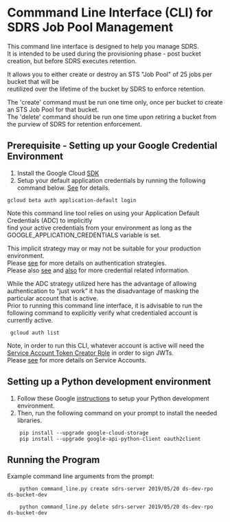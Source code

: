 # Commmand Line Interface (CLI) for SDRS Job Pool Management

This command line interface is designed to help you manage SDRS.  
It is intended to be used during the provisioning phase - post bucket creation, 
but before SDRS executes retention.

It allows you to either create or destroy an STS "Job Pool" of 25 jobs per bucket that will be  
reutilized over the lifetime of the bucket by SDRS to enforce retention.   

The 'create' command must be run one time only, once per bucket to create an STS Job Pool for that bucket.  
The 'delete' command should be run one time upon retiring a bucket from the purview of SDRS for retention enforcement.   


## Prerequisite - Setting up your Google Credential Environment

1) Install the Google Cloud [SDK](https://cloud.google.com/sdk/install)  
2) Setup your default application credentials by running the following command below. [See](https://cloud.google.com/sdk/gcloud/reference/beta/auth/application-default/login) for details.  

```
gcloud beta auth application-default login
```

Note this command line tool relies on using your Application Default Credentials (ADC) to implicitly  
find your active credentials from your environment as long as the GOOGLE\_APPLICATION\_CREDENTIALS variable is set.  
  
This implicit strategy may or may not be suitable for your production environment.  
Please [see](https://cloud.google.com/docs/authentication/) for more details on authentication strategies.  
Please also [see](https://cloud.google.com/docs/authentication/getting-started) and [also](https://cloud.google.com/docs/authentication/production#obtaining_and_providing_service_account_credentials_manually) for more credential related information.  

While the ADC strategy utilized here has the advantage of allowing authentication to “just work” it has the disadvantage of masking the particular account that is active.  
Prior to running this command line interface, it is advisable to run the following command to explicitly verify what credentialed account is currently active. 

```
 gcloud auth list

```
Note, in order to run this CLI, whatever account is active will need the [Service Account Token Creator Role](https://cloud.google.com/iam/docs/service-accounts#the_service_account_token_creator_role) in order to sign JWTs.  
Please [see](https://cloud.google.com/iam/docs/understanding-service-accounts) for more details on Service Accounts.   



## Setting up a Python development environment

1) Follow these Google [instructions](https://cloud.google.com/python/setup) to setup your Python development environment.  
2) Then, run the following command on your prompt to install the needed libraries.   

```
    pip install --upgrade google-cloud-storage   
    pip install --upgrade google-api-python-client oauth2client
```

## Running the Program

Example command line arguments from the prompt:

```
    python command_line.py create sdrs-server 2019/05/20 ds-dev-rpo ds-bucket-dev
    
    python command_line.py delete sdrs-server 2019/05/20 ds-dev-rpo ds-bucket-dev
```


